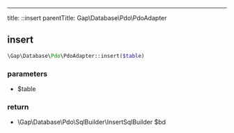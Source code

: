 ---
title: ::insert
parentTitle: Gap\Database\Pdo\PdoAdapter

## insert

```php
\Gap\Database\Pdo\PdoAdapter::insert($table)
```

### parameters
- $table

### return
- \Gap\Database\Pdo\SqlBuilder\InsertSqlBuilder $bd


